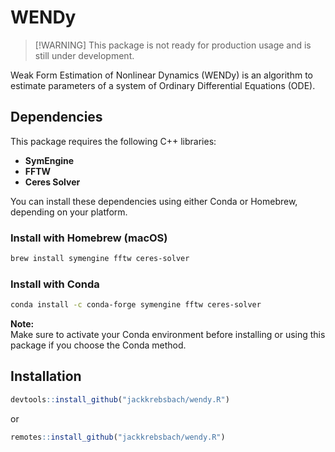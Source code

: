 # WENDy

> \[!WARNING\] This package is not ready for production usage and is still under development.

Weak Form Estimation of Nonlinear Dynamics (WENDy) is an algorithm to estimate parameters of a system of Ordinary Differential Equations (ODE).

## Dependencies

This package requires the following C++ libraries:

-   **SymEngine**
-   **FFTW**
-   **Ceres Solver**

You can install these dependencies using either Conda or Homebrew, depending on your platform.

### Install with Homebrew (macOS)

``` bash
brew install symengine fftw ceres-solver 
```

### Install with Conda 

``` bash
conda install -c conda-forge symengine fftw ceres-solver
```


**Note:**\
Make sure to activate your Conda environment before installing or using this package if you choose the Conda method.


## Installation

```r
devtools::install_github("jackkrebsbach/wendy.R")
```

or 

```r
remotes::install_github("jackkrebsbach/wendy.R")
```